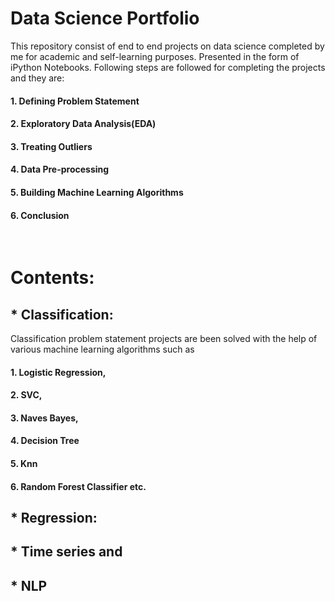 # Data Science Portfolio
This repository consist of end to end projects on data science completed by me for academic and self-learning purposes. Presented in the form of iPython Notebooks. Following steps are followed for completing the projects and they are:
#### 1. Defining Problem Statement
#### 2. Exploratory Data Analysis(EDA) 
#### 3. Treating Outliers
#### 4. Data Pre-processing
#### 5. Building Machine Learning Algorithms 
#### 6. Conclusion
&nbsp;
&nbsp;
# Contents:
## * Classification:
Classification problem statement projects are been solved with the help of various machine learning algorithms such as
#### 1. Logistic Regression, 
#### 2. SVC,
#### 3. Naves Bayes,
#### 4. Decision Tree
#### 5. Knn
#### 6. Random Forest Classifier etc.
## * Regression:
## * Time series and 
## * NLP
